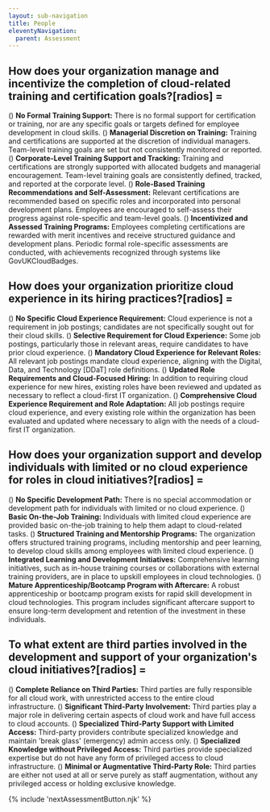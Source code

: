 ```yaml
---
layout: sub-navigation
title: People
eleventyNavigation:
  parent: Assessment
---
```


## How does your organization manage and incentivize the completion of cloud-related training and certification goals?[radios] =

() **No Formal Training Support:** There is no formal support for certification or training, nor are any specific goals or targets defined for employee development in cloud skills.
() **Managerial Discretion on Training:** Training and certifications are supported at the discretion of individual managers. Team-level training goals are set but not consistently monitored or reported.
() **Corporate-Level Training Support and Tracking:** Training and certifications are strongly supported with allocated budgets and managerial encouragement. Team-level training goals are consistently defined, tracked, and reported at the corporate level.
() **Role-Based Training Recommendations and Self-Assessment:** Relevant certifications are recommended based on specific roles and incorporated into personal development plans. Employees are encouraged to self-assess their progress against role-specific and team-level goals.
() **Incentivized and Assessed Training Programs:** Employees completing certifications are rewarded with merit incentives and receive structured guidance and development plans. Periodic formal role-specific assessments are conducted, with achievements recognized through systems like GovUKCloudBadges.

## How does your organization prioritize cloud experience in its hiring practices?[radios] =

() **No Specific Cloud Experience Requirement:** Cloud experience is not a requirement in job postings; candidates are not specifically sought out for their cloud skills.
() **Selective Requirement for Cloud Experience:** Some job postings, particularly those in relevant areas, require candidates to have prior cloud experience.
() **Mandatory Cloud Experience for Relevant Roles:** All relevant job postings mandate cloud experience, aligning with the Digital, Data, and Technology [DDaT] role definitions.
() **Updated Role Requirements and Cloud-Focused Hiring:** In addition to requiring cloud experience for new hires, existing roles have been reviewed and updated as necessary to reflect a cloud-first IT organization.
() **Comprehensive Cloud Experience Requirement and Role Adaptation:** All job postings require cloud experience, and every existing role within the organization has been evaluated and updated where necessary to align with the needs of a cloud-first IT organization.

## How does your organization support and develop individuals with limited or no cloud experience for roles in cloud initiatives?[radios] =

() **No Specific Development Path:** There is no special accommodation or development path for individuals with limited or no cloud experience.
() **Basic On-the-Job Training:** Individuals with limited cloud experience are provided basic on-the-job training to help them adapt to cloud-related tasks.
() **Structured Training and Mentorship Programs:** The organization offers structured training programs, including mentorship and peer learning, to develop cloud skills among employees with limited cloud experience.
() **Integrated Learning and Development Initiatives:** Comprehensive learning initiatives, such as in-house training courses or collaborations with external training providers, are in place to upskill employees in cloud technologies.
() **Mature Apprenticeship/Bootcamp Program with Aftercare:** A robust apprenticeship or bootcamp program exists for rapid skill development in cloud technologies. This program includes significant aftercare support to ensure long-term development and retention of the investment in these individuals.

## To what extent are third parties involved in the development and support of your organization's cloud initiatives?[radios] =

() **Complete Reliance on Third Parties:** Third parties are fully responsible for all cloud work, with unrestricted access to the entire cloud infrastructure.
() **Significant Third-Party Involvement:** Third parties play a major role in delivering certain aspects of cloud work and have full access to cloud accounts.
() **Specialized Third-Party Support with Limited Access:** Third-party providers contribute specialized knowledge and maintain 'break glass' (emergency) admin access only.
() **Specialized Knowledge without Privileged Access:** Third parties provide specialized expertise but do not have any form of privileged access to cloud infrastructure.
() **Minimal or Augmentative Third-Party Role:** Third parties are either not used at all or serve purely as staff augmentation, without any privileged access or holding exclusive knowledge.

{% include 'nextAssessmentButton.njk' %}
